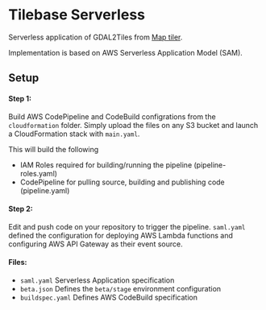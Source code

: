 # Tilebase Serverless

Serverless application of GDAL2Tiles from [Map tiler](http://www.maptiler.org/google-maps-coordinates-tile-bounds-projection/).

Implementation is based on AWS Serverless Application Model (SAM).

## Setup

#### Step 1:
Build AWS CodePipeline and CodeBuild configrations from the `cloudformation` folder. Simply upload the files on any S3 bucket and launch a CloudFormation stack with `main.yaml`.

This will build the following
- IAM Roles required for building/running the pipeline (pipeline-roles.yaml)
- CodePipeline for pulling source, building and publishing code (pipeline.yaml)

#### Step 2:
Edit and push code on your repository to trigger the pipeline. `saml.yaml` defined the configuration for deploying AWS Lambda functions and configuring AWS API Gateway as their event source.

#### Files:

- `saml.yaml`
Serverless Application specification
- `beta.json`
Defines the `beta/stage` environment configuration
- `buildspec.yaml`
Defines AWS CodeBuild specification

